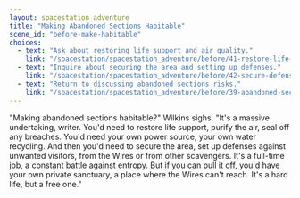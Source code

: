 ```yaml
---
layout: spacestation_adventure
title: "Making Abandoned Sections Habitable"
scene_id: "before-make-habitable"
choices:
  - text: "Ask about restoring life support and air quality."
    link: "/spacestation/spacestation_adventure/before/41-restore-life-support"
  - text: "Inquire about securing the area and setting up defenses."
    link: "/spacestation/spacestation_adventure/before/42-secure-defenses"
  - text: "Return to discussing abandoned sections risks."
    link: "/spacestation/spacestation_adventure/before/39-abandoned-sections-risks"
---
```


"Making abandoned sections habitable?" Wilkins sighs. "It's a massive undertaking, writer. You'd need to restore life support, purify the air, seal off any breaches. You'd need your own power source, your own water recycling. And then you'd need to secure the area, set up defenses against unwanted visitors, from the Wires or from other scavengers. It's a full-time job, a constant battle against entropy. But if you can pull it off, you'd have your own private sanctuary, a place where the Wires can't reach. It's a hard life, but a free one."
